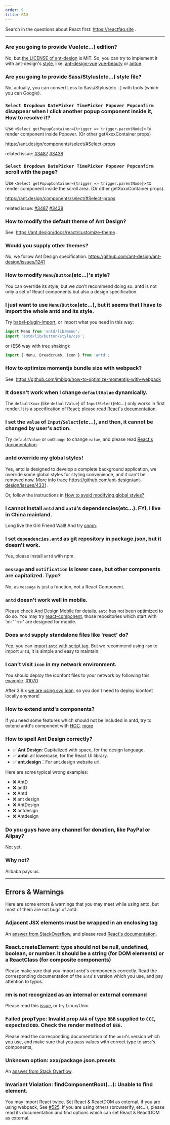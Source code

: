 ```yaml
---
order: 9
title: FAQ
---
```


Search in the questions about React first: https://reactfaq.site .

---

### Are you going to provide Vue(etc...) edition?

No, but [the LICENSE of ant-design](https://github.com/ant-design/ant-design/blob/master/LICENSE) is MIT. So, you can try to implement it with ant-design's [style](https://github.com/ant-design/ant-design/tree/master/style), like: [ant-design-vue](https://github.com/vueComponent/ant-design-vue) [vue-beauty](https://github.com/FE-Driver/vue-beauty) or [antue](https://github.com/zzuu666/antue).

### Are you going to provide Sass/Stylus(etc...) style file?

No, actually, you can convert Less to Sass/Stylus(etc...) with tools (which you can Google).

### `Select Dropdown DatePicker TimePicker Popover Popconfirm` disappear when I click another popup component inside it, How to resolve it?

Use `<Select getPopupContainer={trigger => trigger.parentNode}>` to render component inside Popover. (Or other getXxxxContainer props)

https://ant.design/components/select/#Select-props

related issue: [#3487](https://github.com/ant-design/ant-design/issues/3487) [#3438](https://github.com/ant-design/ant-design/issues/3438)

### `Select Dropdown DatePicker TimePicker Popover Popconfirm` scroll with the page?

Use `<Select getPopupContainer={trigger => trigger.parentNode}>` to render component inside the scroll area. (Or other getXxxxContainer props).

https://ant.design/components/select/#Select-props

related issue: [#3487](https://github.com/ant-design/ant-design/issues/3487) [#3438](https://github.com/ant-design/ant-design/issues/3438)

### How to modify the default theme of Ant Design?

See: https://ant.design/docs/react/customize-theme .

### Would you supply other themes?

No, we follow Ant Design specification. https://github.com/ant-design/ant-design/issues/1241

### How to modify `Menu`/`Button`(etc...)'s style?

You can override its style, but we don't recommend doing so. antd is not only a set of React components but also a design specification.

### I just want to use `Menu`/`Button`(etc...), but it seems that I have to import the whole antd and its style.

Try [babel-plugin-import](https://github.com/ant-design/babel-plugin-import), or import what you need in this way:

```jsx
import Menu from 'antd/lib/menu';
import 'antd/lib/button/style/css';
```

or (ES6 way with tree shaking):

```jsx
import { Menu, Breadcrumb, Icon } from 'antd';
```

### How to optimize momentjs bundle size with webpack?

See: https://github.com/jmblog/how-to-optimize-momentjs-with-webpack

### It doesn't work when I change `defaultValue` dynamically.

The `defaultXxxx` (like `defaultValue`) of `Input`/`Select`(etc...) only works in first render. It is a specification of React; please read [React's documentation](https://facebook.github.io/react/docs/forms.html#controlled-components).

### I set the `value` of `Input`/`Select`(etc...), and then, it cannot be changed by user's action.

Try `defaultValue` or `onChange` to change `value`, and please read [React's documentation](https://facebook.github.io/react/docs/forms.html#controlled-components).

### antd override my global styles!

Yes, antd is designed to develop a complete background application, we override some global styles for styling convenience, and it can't be removed now. More info trace https://github.com/ant-design/ant-design/issues/4331 .

Or, follow the instructions in [How to avoid modifying global styles?](docs/react/customize-theme#How-to-avoid-modifying-global-styles-?)

### I cannot install `antd` and `antd`'s dependencies(etc...). FYI, I live in China mainland.

Long live the Girl Friend Wall! And try [cnpm](http://npm.taobao.org/).

### I set `dependencies.antd` as git repository in package.json, but it doesn't work.

Yes, please install `antd` with npm.

### `message` and `notification` is lower case, but other components are capitalized. Typo?

No, as `message` is just a function, not a React Component.

### `antd` doesn't work well in mobile.

Please check [And Design Mobile](http://mobile.ant.design) for details. `antd` has not been optimized to do so. You may try [react-component](https://github.com/react-component/), those repositories which start with 'm-' 'rn-' are designed for mobile.

### Does `antd` supply standalone files like 'react' do?

Yep, you can [import `antd` with script tag](https://ant.design/docs/react/install?locale=en-US#Import-in-Browser). But we recommend using `npm` to import `antd`, it is simple and easy to maintain.

### I can't visit `icon` in my network environment.

You should deploy the iconfont files to your network by following this [example](https://github.com/ant-design/antd-init/tree/7c1a33cadb98f2fd8688fe527dd7f98215b9bced/examples/local-iconfont). [#1070](https://github.com/ant-design/ant-design/issues/1070)

After 3.9.x [we are using svg icon](/components/icon#svg-icons), so you don't need to deploy iconfont locally anymore!

### How to extend antd's components?

If you need some features which should not be included in antd, try to extend antd's component with [HOC](https://gist.github.com/sebmarkbage/ef0bf1f338a7182b6775). [more](https://medium.com/@dan_abramov/mixins-are-dead-long-live-higher-order-components-94a0d2f9e750#.eeu8q01s1)

### How to spell Ant Design correctly?

- ✅ **Ant Design**: Capitalized with space, for the design language.
- ✅ **antd**: all lowercase, for the React UI library.
- ✅ **ant.design**：For ant.design website url.

Here are some typical wrong examples:

- ❌ AntD
- ❌ antD
- ❌ Antd
- ❌ ant design
- ❌ AntDesign
- ❌ antdesign
- ❌ Antdesign

### Do you guys have any channel for donation, like PayPal or Alipay?

Not yet.

### Why not?

Alibaba pays us.

---

## Errors & Warnings

Here are some errors & warnings that you may meet while using antd, but most of them are not bugs of antd.

### Adjacent JSX elements must be wrapped in an enclosing tag

An [answer from StackOverflow](http://stackoverflow.com/questions/25034994/how-to-correctly-wrap-few-td-tags-for-jsxtransformer), and please read [React's documentation](http://facebook.github.io/react/docs/displaying-data.html#components-are-just-like-functions).

### React.createElement: type should not be null, undefined, boolean, or number. It should be a string (for DOM elements) or a ReactClass (for composite components)

Please make sure that you import `antd`'s components correctly. Read the corresponding documentation of the `antd`'s version which you use, and pay attention to typos.

### rm is not recognized as an internal or external command

Please read this [issue](https://github.com/ant-design/ant-design/issues/650#issuecomment-164966511), or try Linux/Unix.

### Failed propType: Invalid prop `AAA` of type `BBB` supplied to `CCC`, expected `DDD`. Check the render method of `EEE`.

Please read the corresponding documentation of the `antd`'s version which you use, and make sure that you pass values with correct type to `antd`'s components,

### Unknown option: xxx/package.json.presets

An [answer from Stack Overflow](http://stackoverflow.com/questions/33685365/unknown-option-babelrc-presets).

### Invariant Violation: findComponentRoot(...): Unable to find element.

You may import React twice. Set React & ReactDOM as external, if you are using webpack, See [#525](https://github.com/ant-design/ant-design/issues/525). If you are using others (browserify, etc...), please read its documentation and find options which can set React & ReactDOM as external.

